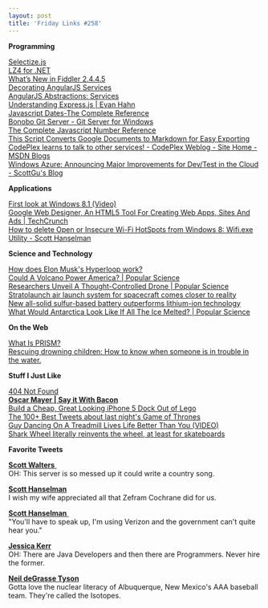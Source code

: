 ```yaml
---
layout: post
title: 'Friday Links #258'
---
```

**Programming**

[Selectize.js](http://brianreavis.github.io/selectize.js/)  
[LZ4 for .NET](http://lz4net.codeplex.com/)  
[What’s New in Fiddler 2.4.4.5](http://fiddler2.com/blog/blog/2013/06/04/what-s-new-in-fiddler-2-4-4-5)  
[Decorating AngularJS Services](http://odetocode.com/blogs/scott/archive/2013/06/06/decorating-angularjs-services.aspx)  
[AngularJS Abstractions: Services](http://odetocode.com/blogs/scott/archive/2013/06/05/angularjs-abstractions-services.aspx)  
[Understanding Express.js | Evan Hahn](http://evanhahn.com/understanding-express-js/)  
[Javascript Dates-The Complete Reference](http://www.hunlock.com/blogs/Javascript_Dates-The_Complete_Reference)  
[Bonobo Git Server - Git Server for Windows](http://bonobogitserver.com/)  
[The Complete Javascript Number Reference](http://www.hunlock.com/blogs/The_Complete_Javascript_Number_Reference)  
[This Script Converts Google Documents to Markdown for Easy Exporting](http://lifehacker.com/this-script-converts-google-documents-to-markdown-for-e-511746113)  
[CodePlex learns to talk to other services! - CodePlex Weblog - Site Home - MSDN Blogs](http://blogs.msdn.com/b/codeplex/archive/2013/06/05/codeplex-learns-to-talk-to-other-services.aspx)  
[Windows Azure: Announcing Major Improvements for Dev/Test in the Cloud - ScottGu's Blog](http://weblogs.asp.net/scottgu/archive/2013/06/03/windows-azure-announcing-major-improvements-for-dev-test-in-the-cloud.aspx)

**Applications**

[First look at Windows 8.1 (Video)](http://blogs.msdn.com/b/robmar/archive/2013/06/05/first-look-at-windows-8-1-video.aspx)  
[Google Web Designer, An HTML5 Tool For Creating Web Apps, Sites And Ads | TechCrunch](http://techcrunch.com/2013/06/04/google-will-soon-launch-google-web-designer-a-free-html5-development-tool-for-creating-web-apps-sites-and-ads/)  
[How to delete Open or Insecure Wi-Fi HotSpots from Windows 8: Wifi.exe Utility - Scott Hanselman](http://www.hanselman.com/blog/HowToDeleteOpenOrInsecureWiFiHotSpotsFromWindows8WifiexeCommandLineUtilityWithSource.aspx)  


**Science and Technology**

[How does Elon Musk's Hyperloop work?](http://www.gizmag.com/how-does-elon-musk-hyperloop-work/27757/)  
[Could A Volcano Power America? | Popular Science](http://www.popsci.com/science/article/2013-05/volcano-could-power-america)  
[Researchers Unveil A Thought-Controlled Drone | Popular Science](http://www.popsci.com/technology/article/2013-06/thought-controlled-drone-exists-and-everything-you-need-know-about-it)  
[Stratolaunch air launch system for spacecraft comes closer to reality](http://www.gizmag.com/stratolaunch-systems-hangar-rocket/27828/?utm_source=feedly)  
[New all-solid sulfur-based battery outperforms lithium-ion technology](http://phys.org/news/2013-06-all-solid-sulfur-based-battery-outperforms-lithium-ion.html)  
[What Would Antarctica Look Like If All The Ice Melted? | Popular Science](http://www.popsci.com/science/article/2013-06/what-would-antarctica-look-if-all-ice-melted)

**On the Web**

[What Is PRISM?](http://gizmodo.com/what-is-prism-511875267)  
[Rescuing drowning children: How to know when someone is in trouble in the water.](http://mobile.slate.com/articles/health_and_science/family/2013/06/rescuing_drowning_children_how_to_know_when_someone_is_in_trouble_in_the.html)

**Stuff I Just Like**

[404 Not Found](http://www.masswerk.at/404)  
[**Oscar Mayer | Say it With Bacon**](https://www.sayitwithbacon.com/)  
[Build a Cheap, Great Looking iPhone 5 Dock Out of Lego](http://lifehacker.com/build-a-cheap-great-looking-iphone-5-case-out-of-lego-511872345)  
[The 100+ Best Tweets about last night's Game of Thrones](http://io9.com/the-100-best-tweets-about-last-nights-game-of-thrones-511003444)  
[Guy Dancing On A Treadmill Lives Life Better Than You (VIDEO)](http://www.huffingtonpost.com/2013/05/07/guy-dancing-on-a-treadmil_n_3228585.html)  
[Shark Wheel literally reinvents the wheel, at least for skateboards](http://www.gizmag.com/shark-wheel-skateboard/27825/)

**Favorite Tweets**

[**Scott Walters** ‏](https://twitter.com/cpound)  
OH: This server is so messed up it could write a country song. 

[**Scott Hanselman** ](https://twitter.com/shanselman)  
I wish my wife appreciated all that Zefram Cochrane did for us. 

[**Scott Hanselman** ‏](https://twitter.com/shanselman)  
"You'll have to speak up, I'm using Verizon and the government can't quite hear you." 

[**Jessica Kerr** ](https://twitter.com/jessitron)  
OH: There are Java Developers and then there are Programmers. Never hire the former. 

[**Neil deGrasse Tyson**](https://twitter.com/neiltyson)  
Gotta love the nuclear literacy of Albuquerque, New Mexico's AAA baseball team. They're called the Isotopes.
